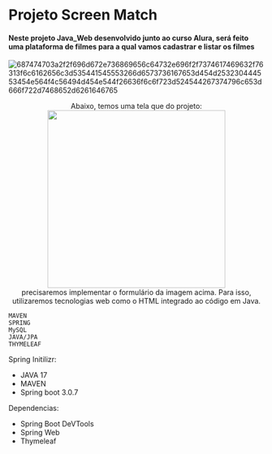 <h1> Projeto Screen Match </h1>

<h4> Neste projeto Java_Web desenvolvido junto ao curso Alura,
será feito uma plataforma de filmes para a qual vamos cadastrar e listar os filmes </h4>

![687474703a2f2f696d672e736869656c64732e696f2f7374617469632f76313f6c6162656c3d535441545553266d6573736167653d454d253230444553454e564f4c56494d454e544f26636f6c6f723d524544267374796c653d666f722d7468652d6261646765](https://github.com/judsonmarques/Alura_Screen_Match/assets/49903672/b61ec30d-31d5-4c7e-9046-7168f490f7d5)


<div align="center">Abaixo, temos uma tela que do projeto:</div>

<div align="center">
<img src="https://github.com/judsonmarques/Alura_Screen_Match/assets/49903672/49fb71d2-47f4-4a7c-a918-d752af821d29" width="350px" />
</div>

<div align="center">precisaremos implementar o formulário da imagem acima. Para isso, utilizaremos tecnologias web como o HTML integrado ao código em Java.</div>

````
MAVEN
SPRING
MySQL
JAVA/JPA
THYMELEAF
````
Spring Initilizr:
- JAVA 17
- MAVEN
- Spring boot 3.0.7
  
Dependencias:
- Spring Boot DeVTools
- Spring Web
- Thymeleaf
